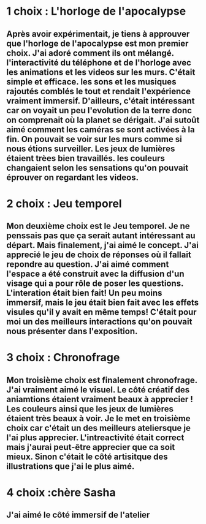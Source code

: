 
# 1 choix : L'horloge de l'apocalypse

## Après avoir expérimentait, je tiens à approuver que l'horloge de l'apocalypse est  mon premier choix. J'ai adoré comment ils ont mélangé. l'interactivité du téléphone et de l'horloge avec les animations et les videos sur les murs. C'était simple et efficace. les sons et les musiques rajoutés comblés le tout et rendait l'expérience vraiment immersif. D'ailleurs, c'était intéressant car on voyait un peu l'evolution de la terre donc on comprenait où la planet se dérigait. J'ai sutoût aimé comment les caméras se sont activées à la fin. On pouvait se voir sur les murs comme si nous étions surveiller. Les jeux de lumières étaient trèes bien travaillés. les couleurs changaient selon les sensations qu'on pouvait éprouver on regardant les videos.

# 2 choix : Jeu temporel

## Mon deuxième choix est le Jeu temporel. Je ne penssais pas que ça serait autant intéressant au départ. Mais finalement, j'ai aimé le concept. J'ai apprecié le jeu de choix de réponses où  il fallait repondre au question. J'ai aimé comment l'espace a été construit avec la diffusion d'un visage qui a pour rôle de poser les questions.  L'interation était bien fait! Un peu moins immersif, mais le jeu était bien fait avec les effets visules qu'il y avait en même temps! C'était pour moi un des meilleurs interactions qu'on pouvait nous présenter dans l'exposition.

# 3 choix : Chronofrage
## Mon troisième choix est finalement chronofrage. J'ai vraiment aimé le visuel. Le côté créatif des aniamtions étaient vraiment beaux à apprecier ! Les couleurs ainsi que les jeux de lumières étaient très beaux à voir. Je le met en troisième choix car c'était un des meilleurs ateliersque je l'ai plus apprecier. L'intreactivité était correct mais j'aurai peut-être apprecier que ca soit mieux. Sinon c'était le côté artisitque des illustrations que j'ai le plus aimé.

# 4 choix :chère Sasha
 ## J'ai aimé le côté immersif de l'atelier 
